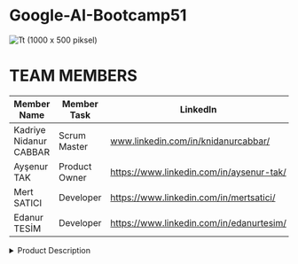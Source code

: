 # Google-AI-Bootcamp51
![Tt (1000 x 500 piksel)](https://github.com/user-attachments/assets/e628a182-f128-465a-93de-c78d869c4d48)
# TEAM MEMBERS
| Member Name     | Member Task     | Linkedln     |
|--------------|--------------|--------------|
| Kadriye Nidanur CABBAR | Scrum Master | www.linkedin.com/in/knidanurcabbar/ |
| Ayşenur TAK | Product Owner | https://www.linkedin.com/in/aysenur-tak/ |
| Mert SATICI | Developer | https://www.linkedin.com/in/mertsatici/ |
| Edanur TESİM | Developer | https://www.linkedin.com/in/edanurtesim/ |

<details>
  <summary>Product Description</summary>

</details>

